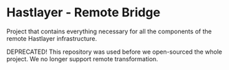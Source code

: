 # Hastlayer - Remote Bridge

Project that contains everything necessary for all the components of the remote Hastlayer infrastructure.

DEPRECATED! This repository was used before we open-sourced the whole project. We no longer support remote transformation.